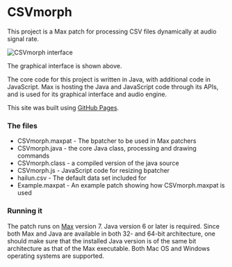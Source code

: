 # CSVmorph

This project is a Max patch for processing CSV files dynamically at audio signal rate.


![CSVmorph interface](http://thomasdahlandersen.net/images/CSVmorph%20interface.png)

The graphical interface is shown above.

The core code for this project is written in Java, with additional code in JavaScript. Max is hosting the Java and JavaScript code through its APIs, and is used for its graphical interface and audio engine.

This site was built using [GitHub Pages](https://pages.github.com/).

### The files

* CSVmorph.maxpat - The bpatcher to be used in Max patchers
* CSVmorph.java   - the core Java class, processing and drawing commands
* CSVmorph.class  - a compiled version of the java source
* CSVmorph.js     - JavaScript code for resizing bpatcher
* hailun.csv      - The default data set included for
* Example.maxpat  - An example patch showing how CSVmorph.maxpat is used


### Running it
The patch runs on [Max](https://cycling74.com/products/max/) version 7. Java version 6 or later is required. Since both Max and Java are available in both 32- and 64-bit architecture, one should make sure that the installed Java version is of the same bit architecture as that of the Max executable. Both Mac OS and Windows operating systems are supported.

